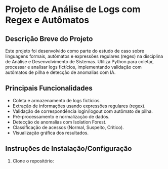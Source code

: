 # Projeto de Análise de Logs com Regex e Autômatos

## Descrição Breve do Projeto
Este projeto foi desenvolvido como parte do estudo de caso sobre linguagens formais, autômatos e expressões regulares (regex) na disciplina de Análise e Desenvolvimento de Sistemas. Utiliza Python para coletar, processar e analisar logs fictícios, implementando validação com autômatos de pilha e detecção de anomalias com IA.

## Principais Funcionalidades
- Coleta e armazenamento de logs fictícios.
- Extração de informações usando expressões regulares (regex).
- Validação de correspondência login/logout com autômato de pilha.
- Pré-processamento e normalização de dados.
- Detecção de anomalias com Isolation Forest.
- Classificação de acessos (Normal, Suspeito, Crítico).
- Visualização gráfica dos resultados.

## Instruções de Instalação/Configuração
1. Clone o repositório:
